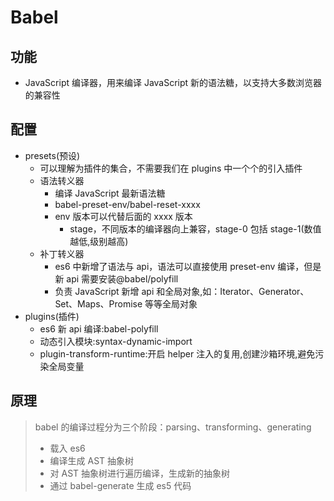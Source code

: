 <!--
 * @Author: your name
 * @Date: 2020-03-05 13:59:29
 * @LastEditTime: 2022-06-09 17:51:26
 * @LastEditors: Juliette.Wang nannan.wang@broadlink.com.cn
 * @Description: In User Settings Edit
 * @FilePath: \vue-note\Vue\Babel.md
 -->

# Babel

## 功能

- JavaScript 编译器，用来编译 JavaScript 新的语法糖，以支持大多数浏览器的兼容性

## 配置

- presets(预设)
  - 可以理解为插件的集合，不需要我们在 plugins 中一个个的引入插件
  - 语法转义器
    - 编译 JavaScript 最新语法糖
    - babel-preset-env/babel-reset-xxxx
    - env 版本可以代替后面的 xxxx 版本
      - stage，不同版本的编译器向上兼容，stage-0 包括 stage-1(数值越低,级别越高)
  - 补丁转义器
    - es6 中新增了语法与 api，语法可以直接使用 preset-env 编译，但是新 api 需要安装@babel/polyfill
    - 负责 JavaScript 新增 api 和全局对象,如：Iterator、Generator、Set、Maps、Promise 等等全局对象
- plugins(插件)
  - es6 新 api 编译:babel-polyfill
  - 动态引入模块:syntax-dynamic-import
  - plugin-transform-runtime:开启 helper 注入的复用,创建沙箱环境,避免污染全局变量

## 原理

> babel 的编译过程分为三个阶段：parsing、transforming、generating
>
> - 载入 es6
> - 编译生成 AST 抽象树
> - 对 AST 抽象树进行遍历编译，生成新的抽象树
> - 通过 babel-generate 生成 es5 代码
